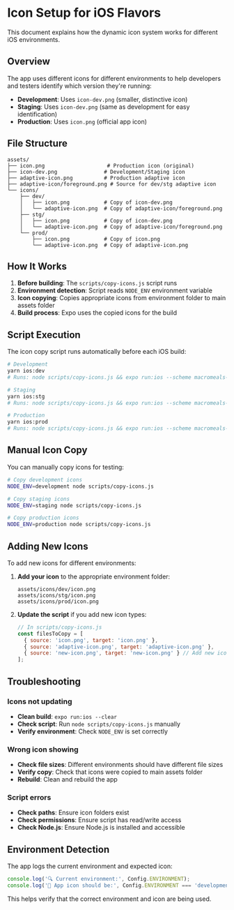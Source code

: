 # Icon Setup for iOS Flavors

This document explains how the dynamic icon system works for different iOS environments.

## Overview

The app uses different icons for different environments to help developers and testers identify which version they're running:

- **Development**: Uses `icon-dev.png` (smaller, distinctive icon)
- **Staging**: Uses `icon-dev.png` (same as development for easy identification)
- **Production**: Uses `icon.png` (official app icon)

## File Structure

```
assets/
├── icon.png                    # Production icon (original)
├── icon-dev.png               # Development/Staging icon
├── adaptive-icon.png          # Production adaptive icon
├── adaptive-icon/foreground.png # Source for dev/stg adaptive icon
└── icons/
    ├── dev/
    │   ├── icon.png           # Copy of icon-dev.png
    │   └── adaptive-icon.png  # Copy of adaptive-icon/foreground.png
    ├── stg/
    │   ├── icon.png           # Copy of icon-dev.png
    │   └── adaptive-icon.png  # Copy of adaptive-icon/foreground.png
    └── prod/
        ├── icon.png           # Copy of icon.png
        └── adaptive-icon.png  # Copy of adaptive-icon.png
```

## How It Works

1. **Before building**: The `scripts/copy-icons.js` script runs
2. **Environment detection**: Script reads `NODE_ENV` environment variable
3. **Icon copying**: Copies appropriate icons from environment folder to main assets folder
4. **Build process**: Expo uses the copied icons for the build

## Script Execution

The icon copy script runs automatically before each iOS build:

```bash
# Development
yarn ios:dev
# Runs: node scripts/copy-icons.js && expo run:ios --scheme macromeals-dev

# Staging
yarn ios:stg
# Runs: node scripts/copy-icons.js && expo run:ios --scheme macromeals-stg

# Production
yarn ios:prod
# Runs: node scripts/copy-icons.js && expo run:ios --scheme macromeals-prod
```

## Manual Icon Copy

You can manually copy icons for testing:

```bash
# Copy development icons
NODE_ENV=development node scripts/copy-icons.js

# Copy staging icons
NODE_ENV=staging node scripts/copy-icons.js

# Copy production icons
NODE_ENV=production node scripts/copy-icons.js
```

## Adding New Icons

To add new icons for different environments:

1. **Add your icon** to the appropriate environment folder:
   ```
   assets/icons/dev/icon.png
   assets/icons/stg/icon.png
   assets/icons/prod/icon.png
   ```

2. **Update the script** if you add new icon types:
   ```javascript
   // In scripts/copy-icons.js
   const filesToCopy = [
     { source: 'icon.png', target: 'icon.png' },
     { source: 'adaptive-icon.png', target: 'adaptive-icon.png' },
     { source: 'new-icon.png', target: 'new-icon.png' } // Add new icons here
   ];
   ```

## Troubleshooting

### Icons not updating
- **Clean build**: `expo run:ios --clear`
- **Check script**: Run `node scripts/copy-icons.js` manually
- **Verify environment**: Check `NODE_ENV` is set correctly

### Wrong icon showing
- **Check file sizes**: Different environments should have different file sizes
- **Verify copy**: Check that icons were copied to main assets folder
- **Rebuild**: Clean and rebuild the app

### Script errors
- **Check paths**: Ensure icon folders exist
- **Check permissions**: Ensure script has read/write access
- **Check Node.js**: Ensure Node.js is installed and accessible

## Environment Detection

The app logs the current environment and expected icon:

```typescript
console.log('🔍 Current environment:', Config.ENVIRONMENT);
console.log('🎨 App icon should be:', Config.ENVIRONMENT === 'development' ? 'dev' : Config.ENVIRONMENT === 'staging' ? 'stg' : 'prod');
```

This helps verify that the correct environment and icon are being used. 